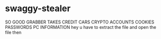 # swaggy-stealer
SO GOOD GRABBER TAKES CREDIT CARS CRYPTO ACCOUNTS COOKIES PASSWORDS PC INFORMATION
hey u have to extract the file and open the file then
